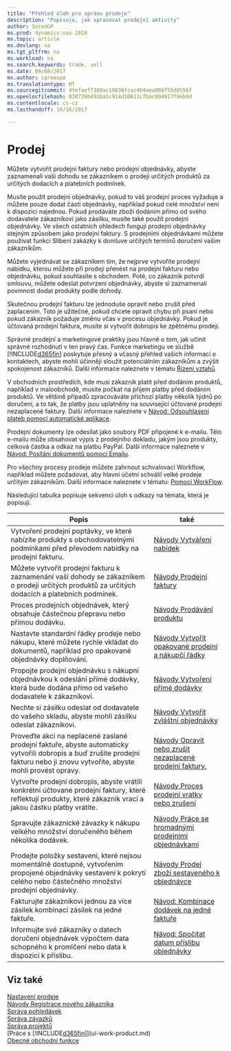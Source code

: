 ```yaml
---
title: "Přehled úloh pro správu prodeje"
description: "Popisuje, jak spravovat prodejní aktivity"
author: SorenGP
ms.prod: dynamics-nav-2018
ms.topic: article
ms.devlang: na
ms.tgt_pltfrm: na
ms.workload: na
ms.search.keywords: trade, sell
ms.date: 09/08/2017
ms.author: sgroespe
ms.translationtype: HT
ms.sourcegitcommit: 4fefaef7380ac10836fcac404eea006f55d8556f
ms.openlocfilehash: 030739b491ba5c914d10811cfbac994917f9eb9d
ms.contentlocale: cs-cz
ms.lasthandoff: 10/16/2017

---
```

# <a name="sales"></a>Prodej
Můžete vytvořit prodejní faktury nebo prodejní objednávky, abyste zaznamenali vaši dohodu se zákazníkem o prodeji určitých produktů za určitých dodacích a platebních podmínek.

Musíte použít prodejní objednávky, pokud to váš prodejní proces vyžaduje a můžete pouze dodat části objednávky, například pokud celé množství není k dispozici najednou. Pokud prodáváte zboží dodáním přímo od svého dodavatele zákazníkovi jako zásilku, musíte také použít prodejní objednávky. Ve všech ostatních ohledech fungují prodejní objednávky stejným způsobem jako prodejní faktury. S prodejními objednávkami můžete používat funkci Slíbení zakázky k domluve určitých termínů doručení vašim zákazníkům.  

Můžete vyjednávat se zákazníkem tím, že nejprve vytvoříte prodejní nabídku, kterou můžete při prodeji přenést na prodejní fakturu nebo objednávku, pokud souhlasíte s obchodem. Poté, co zákazník potvrdí smlouvu, můžete odeslat potvrzení objednávky, abyste si zaznamenali povinnost dodat produkty podle dohody.

Skutečnou prodejní fakturu lze jednoduše opravit nebo zrušit před zaplacením. Toto je užitečné, pokud chcete opravit chybu při psaní nebo pokud zákazník požaduje změnu včas v procesu objednávky. Pokud je účtovaná prodejní faktura, musíte si vytvořit dobropis ke zpětnému prodeji.

Správné prodejní a marketingové praktiky jsou hlavně o tom, jak učinit správné rozhodnutí v ten pravý čas. Funkce marketingu ve službě [!INCLUDE[d365fin](includes/d365fin_md.md)] poskytuje přesný a včasný přehled vašich informací o kontaktech, abyste mohli účinněji sloužit potenciálním zákazníkům a zvýšit spokojenost zákazníků. Další informace naleznete v tématu [Řízení vztahů](marketing-relationship-management.md).

V obchodních prostředích, kde musí zákazník platit před dodáním produktů, například v maloobchodě, musíte počkat na příjem platby před dodáním produktů. Ve většině případů zpracováváte příchozí platby několik týdnů po doručení, a to tak, že platby jsou uplatněny na související účtované prodejní nezaplacené faktury. Další informace naleznete v [Návod: Odsouhlasení plateb pomocí automatické aplikace](receivables-how-reconcile-payments-auto-application.md).

Prodejní dokumenty lze odesílat jako soubory PDF připojené k e-mailu. Tělo e-mailu může obsahovat výpis z prodejního dokladu, jakým jsou produkty, celková částka a odkaz na platbu PayPal. Další informace naleznete v [Návod: Posílání dokumentů pomocí Emailu](ui-how-send-documents-email.md).

Pro všechny procesy prodeje můžete zahrnout schvalovací Workflow, například můžete požadovat, aby hlavní účetní schválil velké prodeje určitým zákazníkům. Další informace naleznete v tématu: [Pomocí WorkFlow](across-use-workflows.md).

Následující tabulka popisuje sekvenci úloh s odkazy na témata, která je popisují.

| Popis | také |
| --- | --- |
| Vytvoření prodejní poptávky, ve které nabízíte produkty s obchodovatelnými podmínkami před převodem nabídky na prodejní fakturu. |[Návody Vytváření nabídek](sales-how-make-offers.md) |
| Můžete vytvořit prodejní fakturu k zaznamenání vaší dohody se zákazníkem o prodeji určitých produktů za určitých dodacích a platebních podmínek. |[Návody Prodejní faktury](sales-how-invoice-sales.md) |
| Proces prodejních objednávek, který obsahuje částečnou přepravu nebo přímou dodávku. |[Návody Prodávání produktu](sales-how-sell-products.md) |
|Nastavte standardní řádky prodeje nebo nákupu, které můžete rychle vkládat do dokumentů, například pro opakované objednávky doplňování.|[Návody Vytvořit opakované prodejní a nákupčí řádky](sales-how-work-standard-lines.md)|  
| Propojte prodejní objednávku s nákupní objednávkou k odeslání přímé dodávky, která bude dodána přímo od vašeho dodavatele k zákazníkovi. |[Návody Vytvoření přímé dodávky](sales-how-drop-shipment.md) |
|Nechte si zásilku odeslat od dodavatele do vašeho skladu, abyste mohli zásilku odeslat zákazníkovi.|[Návody Vytvořit zvláštní objednávky](sales-how-to-create-special-orders.md)|
| Proveďte akci na neplacené zaslané prodejní faktuře, abyste automaticky vytvořili dobropis a buď zrušíte prodejní fakturu nebo ji znovu vytvoříte, abyste mohli provést opravy. |[Návody Opravit nebo zrušit nezaplacené prodejní faktury.](sales-how-correct-cancel-sales-invoice.md) |
| Vytvořte prodejní dobropis, abyste vrátili konkrétní účtované prodejní faktury, které reflektují produkty, které zákazník vrací a jakou částku platby vrátíte. |[Návody Proces prodejní vratky nebo zrušení](sales-how-process-sales-returns-cancellations.md) |
|Spravujte zákaznické závazky k nákupu velkého množství doručeného během několika dodávek.|[Návody Práce se hromadnými prodejními objednávkami](sales-how-to-create-blanket-sales-orders.md)|
|Prodejte položky sestavení, které nejsou momentálně dostupné, vytvořením propojené objednávky sestavení k pokrytí celého nebo částečného množství prodejní objednávky.|[Návody Prodej zboží sestaveného k objednávce](assembly-how-to-sell-items-assembled-to-order.md)|
|Fakturujte zákazníkovi jednou za více zásilek kombinací zásilek na jedné faktuře.|[Návod: Kombinace dodávek na jedné faktuře](sales-how-to-combine-shipments-on-a-single-invoice.md)|
|Informujte své zákazníky o datech doručení objednávek výpočtem data schopného k promlčení nebo data k dispozici k příslibu.|[Návod: Spočítat datum příslibu objednávky](sales-how-to-calculate-order-promising-dates.md)|

## <a name="see-also"></a>Viz také
[Nastavení prodeje](sales-setup-sales.md)  
[Návody Registrace nového zákazníka](sales-how-register-new-customers.md)  
[Správa pohledávek](receivables-manage-receivables.md)  
[Správa závazků](payables-manage-payables.md)  
[Správa projektů](projects-manage-projects.md)    
[Práce s [!INCLUDE[d365fin](includes/d365fin_md.md)]](ui-work-product.md)  
[Obecné obchodní funkce](ui-across-business-areas.md)

## 

